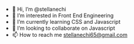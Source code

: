 - 👋 Hi, I’m @stellanechi
- 👀 I’m interested in Front End Engineering
- 🌱 I’m currently learning CSS and Javascript
- 💞️ I’m looking to collaborate on Javascript
- 📫 How to reach me stellanechi65@gmail.com 

<!---
stellanechi/stellanechi is a ✨ special ✨ repository because its `README.md` (this file) appears on your GitHub profile.
You can click the Preview link to take a look at your changes.
--->
